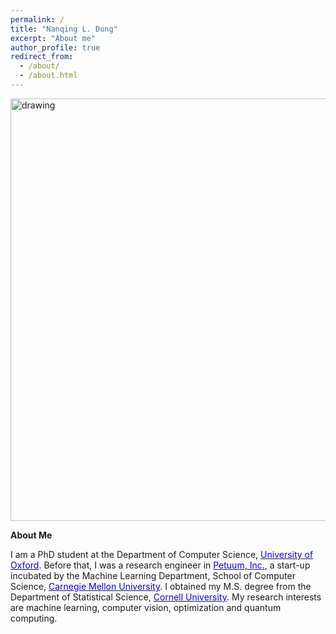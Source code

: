 ```yaml
---
permalink: /
title: "Nanqing L. Dong"
excerpt: "About me"
author_profile: true
redirect_from: 
  - /about/
  - /about.html
---
```


<img src="https://leonndong.github.io/images/bg.png" alt="drawing" width="676px"/>  

**About Me**

I am a PhD student at the Department of Computer Science, [<span style="color:blue">University of Oxford</span>](http://www.cs.ox.ac.uk). Before that, I was a research engineer in [<span style="color:blue">Petuum, Inc.</span>](http://www.petuum.com), a start-up incubated by the Machine Learning Department, School of Computer Science, [<span style="color:blue">Carnegie Mellon University</span>](https://www.ml.cmu.edu). I obtained my M.S. degree from the Department of Statistical Science, [<span style="color:blue">Cornell University</span>](https://stat.cornell.edu).
My research interests are machine learning, computer vision, optimization and quantum computing. 
